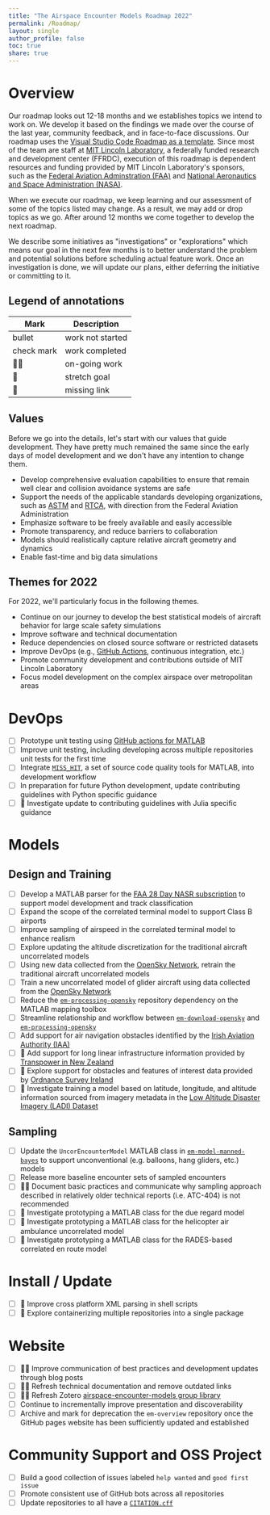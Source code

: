 ```yaml
---
title: "The Airspace Encounter Models Roadmap 2022"
permalink: /Roadmap/
layout: single
author_profile: false
toc: true
share: true
---
```


# Overview

Our roadmap looks out 12-18 months and we establishes topics we intend to work on. We develop it based on the findings we made over the course of the last year, community feedback, and in face-to-face discussions. Our roadmap uses the [Visual Studio Code Roadmap as a template](https://github.com/microsoft/vscode/wiki/Roadmap). Since most of the team are staff at [MIT Lincoln Laboratory](https://www.ll.mit.edu/), a federally funded research and development center (FFRDC), execution of this roadmap is dependent resources and funding provided by MIT Lincoln Laboratory's sponsors, such as the [Federal Aviation Adminstration (FAA)](https://www.faa.gov/) and [National Aeronautics and Space Administration (NASA)](https://www.nasa.gov/).

When we execute our roadmap, we keep learning and our assessment of some of the topics listed may change. As a result, we may add or drop topics as we go. After around 12 months we come together to develop the next roadmap.

We describe some initiatives as "investigations" or "explorations" which means our goal in the next few months is to better understand the problem and potential solutions before scheduling actual feature work. Once an investigation is done, we will update our plans, either deferring the initiative or committing to it.

## Legend of annotations

Mark | Description
------------ | -------------
bullet | work not started
check mark | work completed
🏃‍♀️ | on-going work
💪 | stretch goal
🔴 | missing link

## Values

Before we go into the details, let's start with our values that guide development. They have pretty much remained the same since the early days of model development and we don't have any intention to change them.

- Develop comprehensive evaluation capabilities to ensure that remain well clear and collision avoidance systems are safe
- Support the needs of the applicable standards developing organizations, such as [ASTM](https://www.astm.org/) and [RTCA](https://www.rtca.org/), with direction from the Federal Aviation Administration
- Emphasize software to be freely available and easily accessible
- Promote transparency, and reduce barriers to collaboration
- Models should realistically capture relative aircraft geometry and dynamics
- Enable fast-time and big data simulations

## Themes for 2022

For 2022, we'll particularly focus in the following themes.

- Continue on our journey to develop the best statistical models of aircraft behavior for large scale safety simulations
- Improve software and technical documentation
- Reduce dependencies on closed source software or restricted datasets
- Improve DevOps (e.g., [GitHub Actions](https://github.com/features/actions), continuous integration, etc.)
- Promote community development and contributions outside of MIT Lincoln Laboratory
- Focus model development on the complex airspace over metropolitan areas

# DevOps

- [ ] Prototype unit testing using [GitHub actions for MATLAB](https://github.com/matlab-actions)
- [ ] Improve unit testing, including developing across multiple repositories unit tests for the first time
- [ ] Integrate [`MISS_HIT`](https://misshit.org/), a set of source code quality tools for MATLAB, into development workflow
- [ ] In preparation for future Python development, update contributing guidelines with Python specific guidance
- [ ] 💪 Investigate update to contributing guidelines with Julia specific guidance

# Models

## Design and Training

- [ ] Develop a MATLAB parser for the [FAA 28 Day NASR subscription](https://www.faa.gov/air_traffic/flight_info/aeronav/Aero_Data/NASR_Subscription/) to support model development and track classification
- [ ] Expand the scope of the correlated terminal model to support Class B airports
- [ ] Improve sampling of airspeed in the correlated terminal model to enhance realism
- [ ] Explore updating the altitude discretization for the traditional aircraft uncorrelated models
- [ ] Using new data collected from the [OpenSky Network](https://opensky-network.org/), retrain the traditional aircraft uncorrelated models
- [ ] Train a new uncorrelated model of glider aircraft using data collected from the [OpenSky Network](https://opensky-network.org/)
- [ ] Reduce the [`em-processing-opensky`](https://github.com/Airspace-Encounter-Models/em-processing-opensky) repository dependency on the MATLAB mapping toolbox
- [ ] Streamline relationship and workflow between [`em-download-opensky`](https://github.com/Airspace-Encounter-Models/em-download-opensky) and [`em-processing-opensky`](https://github.com/Airspace-Encounter-Models/em-processing-opensky)
- [ ] Add support for air navigation obstacles identified by the [Irish Aviation Authority (IAA)](https://www.iaa.ie/commercial-aviation/airspace/air-navigation-obstacles)
- [ ] 💪 Add support for long linear infrastructure information provided by [Transpower in New Zealand](https://data-transpower.opendata.arcgis.com/)
- [ ] 💪 Explore support for obstacles and features of interest data provided by [Ordnance Survey Ireland](https://data-osi.opendata.arcgis.com/)
- [ ] 💪 Investigate training a model based on latitude, longitude, and altitude information sourced from imagery metadata in the [Low Altitude Disaster Imagery (LADI) Dataset](https://github.com/ladi-dataset)

## Sampling

- [ ] Update the `UncorEncounterModel` MATLAB class in [`em-model-manned-bayes`](https://github.com/airspace-Encounter-Models/em-model-manned-bayes) to support unconventional (e.g. balloons, hang gliders, etc.) models
- [ ] Release more baseline encounter sets of sampled encounters
- [ ] 🏃‍♀️ Document basic practices and communicate why sampling approach described in relatively older technical reports (i.e. ATC-404) is not recommended
- [ ] 💪 Investigate prototyping a MATLAB class for the due regard model
- [ ] 💪 Investigate prototyping a MATLAB class for the helicopter air ambulance uncorrelated model
- [ ] 💪 Investigate prototyping a MATLAB class for the RADES-based correlated en route model

# Install / Update

- [ ] 💪 Improve cross platform XML parsing in shell scripts
- [ ] 💪 Explore containerizing multiple repositories into a single package

# Website

- [ ] 🏃‍♀️ Improve communication of best practices and development updates through blog posts
- [ ] 🏃‍♀️ Refresh technical documentation and remove outdated links
- [ ] 🏃‍♀️ Refresh Zotero [airspace-encounter-models group library](https://www.zotero.org/groups/2359172/airspace-encounter-models/library)
- [ ] Continue to incrementally improve presentation and discoverability
- [ ] Archive and mark for deprecation the `em-overview` repository once the GitHub pages website has been sufficiently updated and established

# Community Support and OSS Project

- [ ] Build a good collection of issues labeled `help wanted` and `good first issue`
- [ ] Promote consistent use of GitHub bots across all repositories
- [ ] Update repositories to all have a [`CITATION.cff`](https://docs.github.com/en/repositories/managing-your-repositorys-settings-and-features/customizing-your-repository/about-citation-files)
